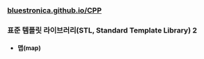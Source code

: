 ### [bluestronica.github.io/CPP](https://bluestronica.github.io/CPP)

### 표준 템플릿 라이브러리(STL, Standard Template Library) 2
- #### 맵(map)